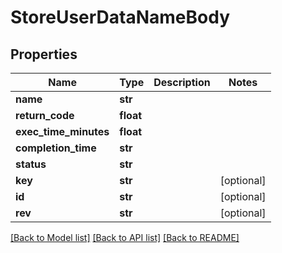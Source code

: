 # StoreUserDataNameBody

## Properties
Name | Type | Description | Notes
------------ | ------------- | ------------- | -------------
**name** | **str** |  | 
**return_code** | **float** |  | 
**exec_time_minutes** | **float** |  | 
**completion_time** | **str** |  | 
**status** | **str** |  | 
**key** | **str** |  | [optional] 
**id** | **str** |  | [optional] 
**rev** | **str** |  | [optional] 

[[Back to Model list]](../README.md#documentation-for-models) [[Back to API list]](../README.md#documentation-for-api-endpoints) [[Back to README]](../README.md)

